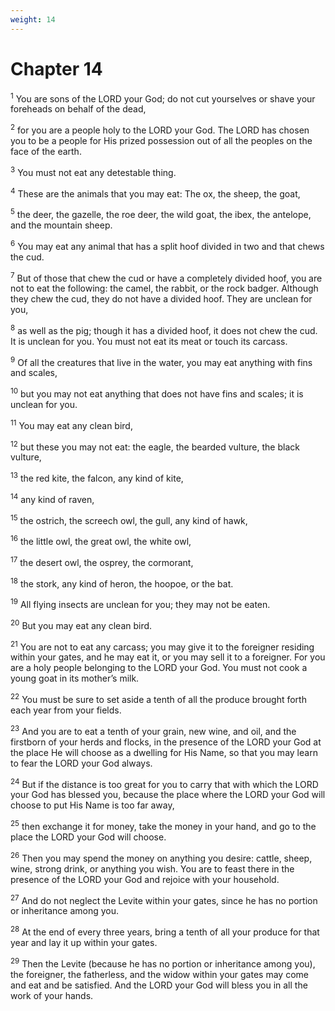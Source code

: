 ```yaml
---
weight: 14
---
```


# Chapter 14

<sup>1</sup> You are sons of the LORD your God; do not cut yourselves or shave your foreheads on behalf of the dead, 

<sup>2</sup> for you are a people holy to the LORD your God. The LORD has chosen you to be a people for His prized possession out of all the peoples on the face of the earth. 

<sup>3</sup> You must not eat any detestable thing. 

<sup>4</sup> These are the animals that you may eat: The ox, the sheep, the goat, 

<sup>5</sup> the deer, the gazelle, the roe deer, the wild goat, the ibex, the antelope, and the mountain sheep. 

<sup>6</sup> You may eat any animal that has a split hoof divided in two and that chews the cud. 

<sup>7</sup> But of those that chew the cud or have a completely divided hoof, you are not to eat the following: the camel, the rabbit, or the rock badger. Although they chew the cud, they do not have a divided hoof. They are unclean for you, 

<sup>8</sup> as well as the pig; though it has a divided hoof, it does not chew the cud. It is unclean for you. You must not eat its meat or touch its carcass. 

<sup>9</sup> Of all the creatures that live in the water, you may eat anything with fins and scales, 

<sup>10</sup> but you may not eat anything that does not have fins and scales; it is unclean for you. 

<sup>11</sup> You may eat any clean bird, 

<sup>12</sup> but these you may not eat: the eagle, the bearded vulture, the black vulture, 

<sup>13</sup> the red kite, the falcon, any kind of kite, 

<sup>14</sup> any kind of raven, 

<sup>15</sup> the ostrich, the screech owl, the gull, any kind of hawk, 

<sup>16</sup> the little owl, the great owl, the white owl, 

<sup>17</sup> the desert owl, the osprey, the cormorant, 

<sup>18</sup> the stork, any kind of heron, the hoopoe, or the bat. 

<sup>19</sup> All flying insects are unclean for you; they may not be eaten. 

<sup>20</sup> But you may eat any clean bird. 

<sup>21</sup> You are not to eat any carcass; you may give it to the foreigner residing within your gates, and he may eat it, or you may sell it to a foreigner. For you are a holy people belonging to the LORD your God. You must not cook a young goat in its mother’s milk. 

<sup>22</sup> You must be sure to set aside a tenth of all the produce brought forth each year from your fields. 

<sup>23</sup> And you are to eat a tenth of your grain, new wine, and oil, and the firstborn of your herds and flocks, in the presence of the LORD your God at the place He will choose as a dwelling for His Name, so that you may learn to fear the LORD your God always. 

<sup>24</sup> But if the distance is too great for you to carry that with which the LORD your God has blessed you, because the place where the LORD your God will choose to put His Name is too far away, 

<sup>25</sup> then exchange it for money, take the money in your hand, and go to the place the LORD your God will choose. 

<sup>26</sup> Then you may spend the money on anything you desire: cattle, sheep, wine, strong drink, or anything you wish. You are to feast there in the presence of the LORD your God and rejoice with your household. 

<sup>27</sup> And do not neglect the Levite within your gates, since he has no portion or inheritance among you. 

<sup>28</sup> At the end of every three years, bring a tenth of all your produce for that year and lay it up within your gates. 

<sup>29</sup> Then the Levite (because he has no portion or inheritance among you), the foreigner, the fatherless, and the widow within your gates may come and eat and be satisfied. And the LORD your God will bless you in all the work of your hands. 


